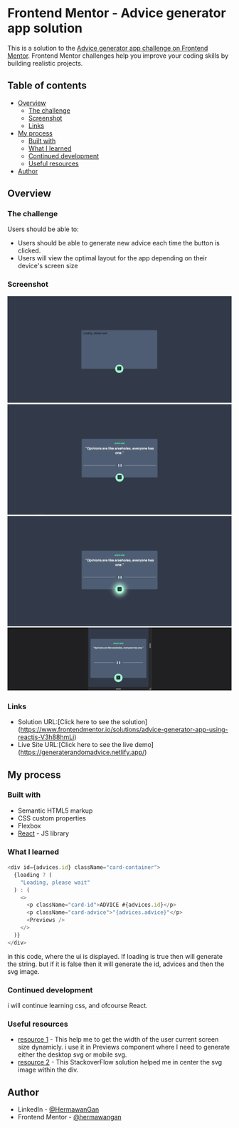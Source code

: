 # Frontend Mentor - Advice generator app solution

This is a solution to the [Advice generator app challenge on Frontend Mentor](https://www.frontendmentor.io/challenges/advice-generator-app-QdUG-13db). Frontend Mentor challenges help you improve your coding skills by building realistic projects.

## Table of contents

- [Overview](#overview)
  - [The challenge](#the-challenge)
  - [Screenshot](#screenshot)
  - [Links](#links)
- [My process](#my-process)
  - [Built with](#built-with)
  - [What I learned](#what-i-learned)
  - [Continued development](#continued-development)
  - [Useful resources](#useful-resources)
- [Author](#author)

## Overview

### The challenge

Users should be able to:

- Users should be able to generate new advice each time the button is clicked.
- Users will view the optimal layout for the app depending on their device's screen size

### Screenshot

![](./public/advice-generator-app-main/images/Loading.png)
![](./public/advice-generator-app-main/images/DesktopPreview.png)
![](./public/advice-generator-app-main/images/Active.png)
![](./public/advice-generator-app-main/images/MobilePreview.png)

### Links

- Solution URL:[Click here to see the solution] (https://www.frontendmentor.io/solutions/advice-generator-app-using-reactjs-V3h88hmLi)
- Live Site URL:[Click here to see the live demo] (https://generaterandomadvice.netlify.app/)

## My process

### Built with

- Semantic HTML5 markup
- CSS custom properties
- Flexbox
- [React](https://reactjs.org/) - JS library

### What I learned

```js
<div id={advices.id} className="card-container">
  {loading ? (
    "Loading, please wait"
  ) : (
    <>
      <p className="card-id">ADVICE #{advices.id}</p>
      <p className="card-advice">"{advices.advice}"</p>
      <Previews />
    </>
  )}
</div>
```

in this code, where the ui is displayed. If loading is true then will generate the string. but if it is false then it will generate the id, advices and then the svg image.

### Continued development

i will continue learning css, and ofcourse React.

### Useful resources

- [resource 1](https://www.tutsmake.com/react-get-window-height-width/) - This help me to get the width of the user current screen size dynamicly. i use it in Previews component where I need to generate either the desktop svg or mobile svg.
- [resource 2](https://stackoverflow.com/questions/8639383/how-do-i-center-an-svg-in-a-div) - This StackoverFlow solution helped me in center the svg image within the div.

## Author

- LinkedIn - [@HermawanGan](https://www.linkedin.com/in/hermawan-gan/)
- Frontend Mentor - [@hermawangan](https://www.frontendmentor.io/profile/hermawangan)

